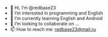 - 👋 Hi, I’m @redbase23
- 👀 I’m interested in programming and English
- 🌱 I’m currently learning English and Android
- 💞️ I’m looking to collaborate on ...
- 📫 How to reach me: redbase23@mail.ru

<!---
redbase23/redbase23 is a ✨ special ✨ repository because its `README.md` (this file) appears on your GitHub profile.
You can click the Preview link to take a look at your changes.
--->
